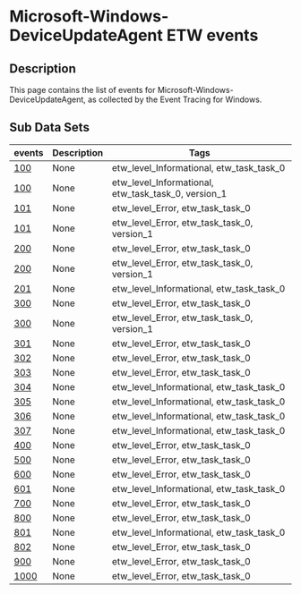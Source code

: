 # Microsoft-Windows-DeviceUpdateAgent ETW events

## Description
This page contains the list of events for Microsoft-Windows-DeviceUpdateAgent, as collected by the Event Tracing for Windows.

## Sub Data Sets
|events|Description|Tags|
|---|---|---|
|[100](events/event-100.md)|None|etw_level_Informational, etw_task_task_0|
|[100](events/event-100_v1.md)|None|etw_level_Informational, etw_task_task_0, version_1|
|[101](events/event-101.md)|None|etw_level_Error, etw_task_task_0|
|[101](events/event-101_v1.md)|None|etw_level_Error, etw_task_task_0, version_1|
|[200](events/event-200.md)|None|etw_level_Error, etw_task_task_0|
|[200](events/event-200_v1.md)|None|etw_level_Error, etw_task_task_0, version_1|
|[201](events/event-201.md)|None|etw_level_Informational, etw_task_task_0|
|[300](events/event-300.md)|None|etw_level_Error, etw_task_task_0|
|[300](events/event-300_v1.md)|None|etw_level_Error, etw_task_task_0, version_1|
|[301](events/event-301.md)|None|etw_level_Error, etw_task_task_0|
|[302](events/event-302.md)|None|etw_level_Error, etw_task_task_0|
|[303](events/event-303.md)|None|etw_level_Error, etw_task_task_0|
|[304](events/event-304.md)|None|etw_level_Informational, etw_task_task_0|
|[305](events/event-305.md)|None|etw_level_Informational, etw_task_task_0|
|[306](events/event-306.md)|None|etw_level_Informational, etw_task_task_0|
|[307](events/event-307.md)|None|etw_level_Informational, etw_task_task_0|
|[400](events/event-400.md)|None|etw_level_Error, etw_task_task_0|
|[500](events/event-500.md)|None|etw_level_Error, etw_task_task_0|
|[600](events/event-600.md)|None|etw_level_Error, etw_task_task_0|
|[601](events/event-601.md)|None|etw_level_Informational, etw_task_task_0|
|[700](events/event-700.md)|None|etw_level_Error, etw_task_task_0|
|[800](events/event-800.md)|None|etw_level_Error, etw_task_task_0|
|[801](events/event-801.md)|None|etw_level_Informational, etw_task_task_0|
|[802](events/event-802.md)|None|etw_level_Error, etw_task_task_0|
|[900](events/event-900.md)|None|etw_level_Error, etw_task_task_0|
|[1000](events/event-1000.md)|None|etw_level_Error, etw_task_task_0|
